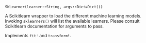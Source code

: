 ```
SKLearner(learner::String, args::Dict=Dict())
```

A Scikitlearn wrapper to load the different machine learning models. Invoking `sklearners()` will list the available learners. Please consult Scikitlearn documentation for arguments to pass.

Implements `fit!` and `transform!`. 
